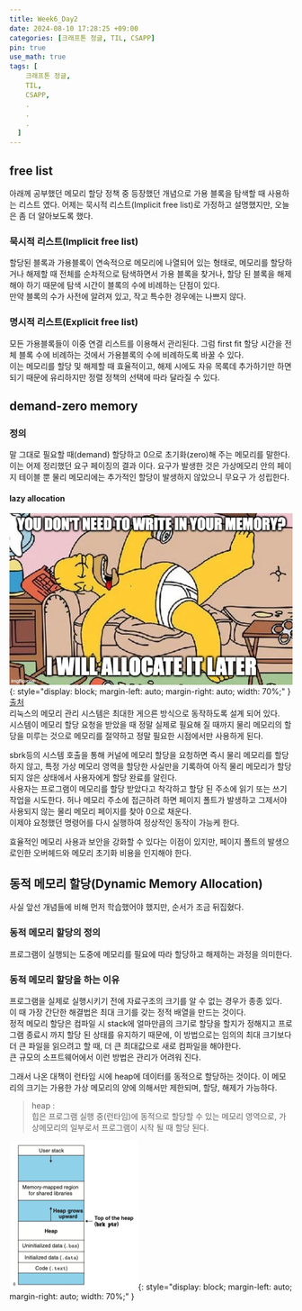 ```yaml
---
title: Week6_Day2
date: 2024-08-10 17:28:25 +09:00
categories: [크래프톤 정글, TIL, CSAPP]
pin: true
use_math: true
tags: [
    크래프톤 정글,
    TIL,
    CSAPP,
    .
    .
    .
  ]
---
```


## free list

아래께 공부했던 메모리 할당 정책 중 등장했던 개념으로 가용 블록을 탐색할 때 사용하는 리스트 였다. 어제는 묵시적 리스트(Implicit free list)로 가정하고 설명했지만, 오늘은 좀 더 알아보도록 했다.

### 묵시적 리스트(Implicit free list)

할당된 블록과 가용블록이 연속적으로 메모리에 나열되어 있는 형태로, 메모리를 할당하거나 해제할 때 전체를 순차적으로 탐색하면서 가용 블록을 찾거나, 할당 된 블록을 해제해야 하기 때문에 탐색 시간이 블록의 수에 비례하는 단점이 있다.  
만약 블록의 수가 사전에 알려져 있고, 작고 특수한 경우에는 나쁘지 않다.

### 명시적 리스트(Explicit free list)

모든 가용블록들이 이중 연결 리스트를 이용해서 관리된다. 그럼 first fit 할당 시간을 전체 블록 수에 비례하는 것에서 가용블록의 수에 비례하도록 바꿀 수 있다.  
이는 메모리를 할당 및 해제할 때 효율적이고, 해제 시에도 자유 목록데 추가하기만 하면 되기 때문에 유리하지만 정렬 정책의 선택에 따라 달라질 수 있다.

## demand-zero memory

### 정의

말 그대로 필요할 때(demand) 할당하고 0으로 초기화(zero)해 주는 메모리를 말한다.  
이는 어제 정리했던 요구 페이징의 결과 이다. 요구가 발생한 것은 가상메모리 안의 페이지 테이블 뿐 물리 메모리에는 추가적인 할당이 발생하지 않았으니 무요구 가 성립한다.

#### lazy allocation

![example](../../assets/img/post_img/20240810/lazy_allocation.png){: style="display: block; margin-left: auto; margin-right: auto; width: 70%;" }  
[출처](https://medium.com/@besartdollma/lazy-dynamic-memory-allocation-in-c-32bb4228108b)  
리눅스의 메모리 관리 시스템은 최대한 게으른 방식으로 동작하도록 설계 되어 있다.  
시스템이 메모리 할당 요청을 받았을 때 정말 실제로 필요해 질 때까지 물리 메모리의 할당을 미루는 것으로 메모리를 절약하고 정말 필요한 시점에서만 사용하게 된다.

sbrk등의 시스템 호출을 통해 커널에 메모리 할당을 요청하면 즉시 물리 메모리를 할당하지 않고, 특정 가상 메모리 영역을 할당한 사실만을 기록하여 아직 물리 메모리가 할당 되지 않은 상태에서 사용자에게 할당 완료를 알린다.  
사용자는 프로그램이 메모리를 할당 받았다고 착각하고 할당 된 주소에 읽기 또는 쓰기 작업을 시도한다. 허나 메모리 주소에 접근하려 하면 페이지 폴트가 발생하고 그제서야 사용되지 않는 물리 메모리 페이지를 찾아 0으로 채운다.  
이제야 요청했던 명령어를 다시 실행하여 정상적인 동작이 가능케 한다.

효율적인 메모리 사용과 보안을 강화할 수 있다는 이점이 있지만, 페이지 폴트의 발생으로인한 오버헤드와 메모리 초기화 비용을 인지해야 한다.

## 동적 메모리 할당(Dynamic Memory Allocation)

사실 앞선 개념들에 비해 먼저 학습했어야 했지만, 순서가 조금 뒤집혔다.

### 동적 메모리 할당의 정의

프로그램이 실행되는 도중에 메모리를 필요에 따라 할당하고 해제하는 과정을 의미한다.

### 동적 메모리 할당을 하는 이유

프로그램을 실제로 실행시키기 전에 자료구조의 크기를 알 수 없는 경우가 종종 있다.  
이 때 가장 간단한 해결법은 최대 크기를 갖는 정적 배열을 만드는 것이다.  
정적 메모리 할당은 컴파일 시 stack에 얼마만큼의 크기로 할당을 할지가 정해지고 프로그램 종료시 까지 할당 된 상태를 유지하기 때문에, 이 방법으로는 임의의 최대 크기보다 더 큰 파일을 읽으려고 할 때, 더 큰 최대값으로 새로 컴파일을 해야한다.  
큰 규모의 소프트웨어에서 이런 방법은 관리가 어려워 진다.

그래서 나온 대책이 런타임 시에 heap에 데이터를 동적으로 할당하는 것이다. 이 메모리의 크기는 가용한 가상 메모리의 양에 의해서만 제한되며, 할당, 해제가 가능하다.

> heap :  
> 힙은 프로그램 실행 중(런타임)에 동적으로 할당할 수 있는 메모리 영역으로, 가상메모리의 일부로서 프로그램이 시작 될 때 할당 된다.

![heap](../../assets/img/post_img/20240810/heap.png){: style="display: block; margin-left: auto; margin-right: auto; width: 70%;" }
